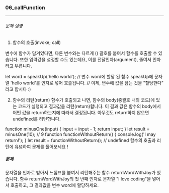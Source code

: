 ### 06_callFunction

***

###### 문제 설명

1. 함수의 호출(invoke; call)

변수에 함수가 담겨있다면, 다른 변수와는 다르게 () 괄호를 붙여서 함수를 호출할 수 있습니다. 또한 입력값을 설정할 수도 있는데요, 이를 전달인자(argument), 줄여서 인자라고 부릅니다.

let word = speakUp('hello world');
// 변수 word에 할당 된 함수 speakUp에 문자열 'hello world'를 인자로 넣어 호출됩니다.
// 이제, 변수에 값을 담는 것을 "할당한다" 라고 합시다 :)

2. 함수의 리턴(return)
함수가 호출되고 나면, 함수의 body(중괄호 내의 코드)에 있는 코드가 실행되고 결과값을 리턴(return)합니다. 이 결과 값은 함수의 body에서 어떤 값을 return하는지에 따라서 결정됩니다. 아무것도 return하지 않으면 undefined를 리턴합니다.

function minusOne(input) {
  input = input - 1;
  return input;
}
let result = minusOne(10); // 9
function functionWithoutReturn() {
  console.log('I may return!');
}
let result = functionWithoutReturn(); // undefined
함수의 호출과 리턴에 유념하여 문제를 풀어보세요 !

##### 문제

문자열을 인자로 받아서 느낌표를 붙여서 리턴해주는 함수 returnWordWithJoy가 있습니다. 함수 returnWordWithJoy의 첫 번째 인자로 문자열 "I love coding"을 넣어서 호출하고, 그 결과값을 변수 word에 할당하세요.